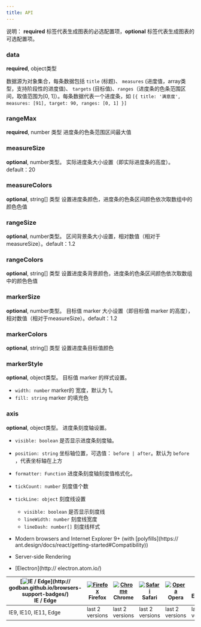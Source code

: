 ```yaml
---
title: API
---
```


说明： **required** 标签代表生成图表的必选配置项，**optional** 标签代表生成图表的可选配置项。

### data

**required**,  object类型

数据源为对象集合，每条数据包括 `title` (标题)、 `measures` (进度值，array类型，支持阶段性的进度值)、 `targets` (目标值)、`ranges`（进度条的色条范围区间，取值范围为[0, 1]）。每条数据代表一个进度条，如 `[{ title: '满意度', measures: [91], target: 90, ranges: [0, 1] }]`

### rangeMax

**required**, number 类型
进度条的色条范围区间最大值

### measureSize

**optional**,  number类型。
实际进度条大小设置（即实际进度条的高度）。default：20

### measureColors

**optional**, string[] 类型
设置进度条颜色，进度条的色条区间颜色依次取数组中的颜色色值

### rangeSize

**optional**,  number类型。
区间背景条大小设置，相对数值（相对于measureSize）。default：1.2

### rangeColors

**optional**, string[] 类型
设置进度条背景颜色，进度条的色条区间颜色依次取数组中的颜色色值

### markerSize

**optional**,  number类型。
目标值 marker 大小设置（即目标值 marker 的高度），相对数值（相对于measureSize）。default：1.2

### markerColors

**optional**, string[] 类型
设置进度条目标值颜色

### markerStyle

**optional**,  object类型。
目标值 marker 的样式设置。

- `width: number` marker的 宽度，默认为 1。
- `fill: string`  marker 的填充色

### axis

**optional**,  object类型。
进度条刻度轴设置。

- `visible: boolean` 是否显示进度条刻度轴。
- `position: string`  坐标轴位置，可选值： `before | after`。默认为 `before` ，代表坐标轴在上方
- `formatter: Function`  进度条刻度轴刻度值格式化。
- `tickCount: number` 刻度值个数
- `tickLine: object` 刻度线设置
  - `visible: boolean` 是否显示刻度线
  - `lineWidth: number` 刻度线宽度
  - `lineDash: number[]` 刻度线样式

- Modern browsers and Internet Explorer 9+ (with [polyfills](https:// ant.design/docs/react/getting-started#Compatibility))
- Server-side Rendering
- [Electron](http:// electron.atom.io/)

| [<img src="https://raw.githubusercontent.com/alrra/browser-logos/master/src/edge/edge_48x48.png" alt="IE / Edge" width="24px" height="24px" />](http:// godban.github.io/browsers-support-badges/)</br>IE / Edge | [<img src="https://raw.githubusercontent.com/alrra/browser-logos/master/src/firefox/firefox_48x48.png" alt="Firefox" width="24px" height="24px" />](http://godban.github.io/browsers-support-badges/)</br>Firefox | [<img src="https://raw.githubusercontent.com/alrra/browser-logos/master/src/chrome/chrome_48x48.png" alt="Chrome" width="24px" height="24px" />](http://godban.github.io/browsers-support-badges/)</br>Chrome | [<img src="https://raw.githubusercontent.com/alrra/browser-logos/master/src/safari/safari_48x48.png" alt="Safari" width="24px" height="24px" />](http://godban.github.io/browsers-support-badges/)</br>Safari | [<img src="https://raw.githubusercontent.com/alrra/browser-logos/master/src/opera/opera_48x48.png" alt="Opera" width="24px" height="24px" />](http://godban.github.io/browsers-support-badges/)</br>Opera | [<img src="https://raw.githubusercontent.com/alrra/browser-logos/master/src/electron/electron_48x48.png" alt="Electron" width="24px" height="24px" />](http://godban.github.io/browsers-support-badges/)</br>Electron |
| ---------------------------------------------------------------------------------------------------------------------------------------------------------------------------------------------------------------- | ----------------------------------------------------------------------------------------------------------------------------------------------------------------------------------------------------------------- | ------------------------------------------------------------------------------------------------------------------------------------------------------------------------------------------------------------- | ------------------------------------------------------------------------------------------------------------------------------------------------------------------------------------------------------------- | --------------------------------------------------------------------------------------------------------------------------------------------------------------------------------------------------------- | --------------------------------------------------------------------------------------------------------------------------------------------------------------------------------------------------------------------- |
| IE9, IE10, IE11, Edge                                                                                                                                                                                            | last 2 versions                                                                                                                                                                                                   | last 2 versions                                                                                                                                                                                               | last 2 versions                                                                                                                                                                                               | last 2 versions                                                                                                                                                                                           | last 2 versions                                                                                                                                                                                                       |
